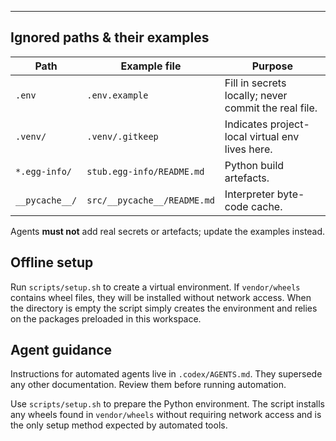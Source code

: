 
---

## Ignored paths & their examples

| Path | Example file | Purpose |
|------|--------------|---------|
| `.env` | `.env.example` | Fill in secrets locally; never commit the real file. |
| `.venv/` | `.venv/.gitkeep` | Indicates project-local virtual env lives here. |
| `*.egg-info/` | `stub.egg-info/README.md` | Python build artefacts. |
| `__pycache__/` | `src/__pycache__/README.md` | Interpreter byte-code cache. |

Agents **must not** add real secrets or artefacts; update the examples instead.

## Offline setup

Run `scripts/setup.sh` to create a virtual environment. If `vendor/wheels` contains wheel files, they will be installed without network access. When the directory is empty the script simply creates the environment and relies on the packages preloaded in this workspace.

## Agent guidance

Instructions for automated agents live in `.codex/AGENTS.md`. They supersede any
other documentation. Review them before running automation.

Use `scripts/setup.sh` to prepare the Python environment. The script installs
any wheels found in `vendor/wheels` without requiring network access and is the
only setup method expected by automated tools.

